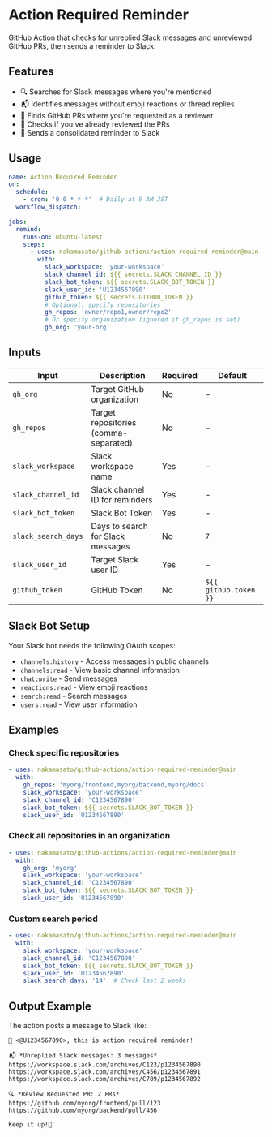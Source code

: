# Action Required Reminder

GitHub Action that checks for unreplied Slack messages and unreviewed GitHub PRs, then sends a reminder to Slack.

## Features

- 🔍 Searches for Slack messages where you're mentioned
- 📬 Identifies messages without emoji reactions or thread replies
- 🔎 Finds GitHub PRs where you're requested as a reviewer
- 📝 Checks if you've already reviewed the PRs
- 📢 Sends a consolidated reminder to Slack

## Usage

```yaml
name: Action Required Reminder
on:
  schedule:
    - cron: '0 0 * * *'  # Daily at 9 AM JST
  workflow_dispatch:

jobs:
  remind:
    runs-on: ubuntu-latest
    steps:
      - uses: nakamasato/github-actions/action-required-reminder@main
        with:
          slack_workspace: 'your-workspace'
          slack_channel_id: ${{ secrets.SLACK_CHANNEL_ID }}
          slack_bot_token: ${{ secrets.SLACK_BOT_TOKEN }}
          slack_user_id: 'U1234567890'
          github_token: ${{ secrets.GITHUB_TOKEN }}
          # Optional: specify repositories
          gh_repos: 'owner/repo1,owner/repo2'
          # Or specify organization (ignored if gh_repos is set)
          gh_org: 'your-org'
```

## Inputs

| Input | Description | Required | Default |
|-------|-------------|----------|---------|
| `gh_org` | Target GitHub organization | No | - |
| `gh_repos` | Target repositories (comma-separated) | No | - |
| `slack_workspace` | Slack workspace name | Yes | - |
| `slack_channel_id` | Slack channel ID for reminders | Yes | - |
| `slack_bot_token` | Slack Bot Token | Yes | - |
| `slack_search_days` | Days to search for Slack messages | No | `7` |
| `slack_user_id` | Target Slack user ID | Yes | - |
| `github_token` | GitHub Token | No | `${{ github.token }}` |

## Slack Bot Setup

Your Slack bot needs the following OAuth scopes:
- `channels:history` - Access messages in public channels
- `channels:read` - View basic channel information
- `chat:write` - Send messages
- `reactions:read` - View emoji reactions
- `search:read` - Search messages
- `users:read` - View user information

## Examples

### Check specific repositories

```yaml
- uses: nakamasato/github-actions/action-required-reminder@main
  with:
    gh_repos: 'myorg/frontend,myorg/backend,myorg/docs'
    slack_workspace: 'your-workspace'
    slack_channel_id: 'C1234567890'
    slack_bot_token: ${{ secrets.SLACK_BOT_TOKEN }}
    slack_user_id: 'U1234567890'
```

### Check all repositories in an organization

```yaml
- uses: nakamasato/github-actions/action-required-reminder@main
  with:
    gh_org: 'myorg'
    slack_workspace: 'your-workspace'
    slack_channel_id: 'C1234567890'
    slack_bot_token: ${{ secrets.SLACK_BOT_TOKEN }}
    slack_user_id: 'U1234567890'
```

### Custom search period

```yaml
- uses: nakamasato/github-actions/action-required-reminder@main
  with:
    slack_workspace: 'your-workspace'
    slack_channel_id: 'C1234567890'
    slack_bot_token: ${{ secrets.SLACK_BOT_TOKEN }}
    slack_user_id: 'U1234567890'
    slack_search_days: '14'  # Check last 2 weeks
```

## Output Example

The action posts a message to Slack like:

```
👋 <@U1234567890>, this is action required reminder!

📬 *Unreplied Slack messages: 3 messages*
https://workspace.slack.com/archives/C123/p1234567890
https://workspace.slack.com/archives/C456/p1234567891
https://workspace.slack.com/archives/C789/p1234567892

🔍 *Review Requested PR: 2 PRs*
https://github.com/myorg/frontend/pull/123
https://github.com/myorg/backend/pull/456

Keep it up!💪
```
